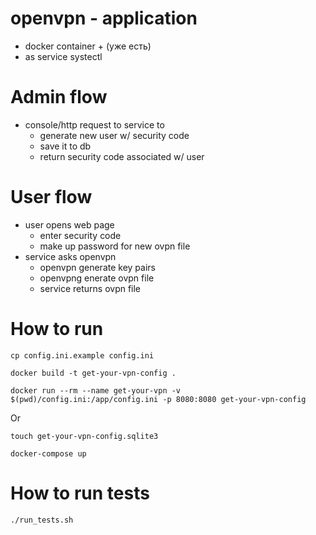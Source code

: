 
# openvpn - application
- docker container + (уже есть)
- as service systectl

# Admin flow
- console/http request to service to
    - generate new user w/ security code
    - save it to db
    - return security code associated w/ user

# User flow
- user opens web page
    - enter security code
    - make up password for new ovpn file
- service asks openvpn
    - openvpn generate key pairs
    - openvpng enerate ovpn file
    - service returns ovpn file
    
    
# How to run
`cp config.ini.example config.ini`

`docker build -t get-your-vpn-config .`

`docker run --rm --name get-your-vpn -v $(pwd)/config.ini:/app/config.ini -p 8080:8080 get-your-vpn-config`

Or

`touch get-your-vpn-config.sqlite3`

`docker-compose up`

# How to run tests

`./run_tests.sh`
